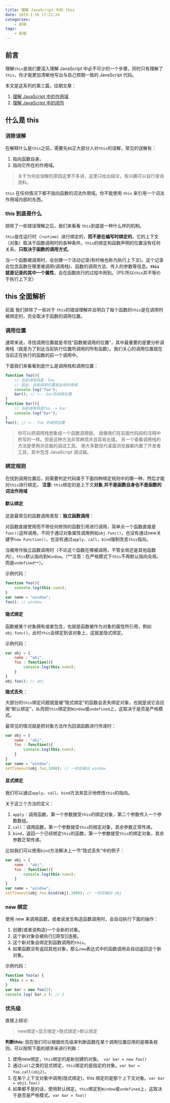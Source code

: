```yaml
---
title: 理解 JavaScript 中的 this
date: 2019-1-16 17:21:24
categories:
 	- 前端
tags: 
	- 前端
---
```


## 前言

理解`this`是我们要深入理解 JavaScript 中必不可少的一个步骤，同时只有理解了 `this`，你才能更加清晰地写出与自己预期一致的 JavaScript 代码。

本文是这系列的第三篇，往期文章：

1. [理解 JavaScript 中的作用域](https://juejin.im/post/5c386bd96fb9a04a03796f93)
2. [理解 JavaScript 中的闭包](https://juejin.im/post/5c3893bc6fb9a049d37f530f)

## 什么是 this

### 消除误解

在解释什么是`this`之前，需要先纠正大部分人对`this`的误解，常见的误解有：

1. 指向函数自身。
2. 指向它所在的作用域。

> 关于为何会误解的原因这里不多讲，这里只给出结论，有兴趣可以自行查询资料。

`this` 在任何情况下都不指向函数的词法作用域。你不能使用 `this` 来引用一个词法作用域内部的东西。

### this 到底是什么

排除了一些错误理解之后，我们来看看 `this`到底是一种什么样的机制。

`this`是在运行时（`runtime`）进行绑定的，**而不是在编写时绑定的**，它的上下文（对象）取决于函数调用时的各种条件。`this`的绑定和函数声明的位置没有任何关系，**只取决于函数的调用方式**。

当一个函数被调用时，会创建一个活动记录(有时候也称为执行上下文)。这个记录会包含函数在哪里被调用(调用栈)、函数的调用方法、传入的参数等信息。**`this `就是记录的其中一个属性**，会在函数执行的过程中用到。（PS:所以`this`并不等价于执行上下文）

## this 全面解析

前面 我们排除了一些对于 `this`的错误理解并且明白了每个函数的`this`是在调用时被绑定的，完全取决于函数的调用位置。

### 调用位置

通常来说，寻找调用位置就是寻找“函数被调用的位置“，其中最重要的是要分析调用栈（就是为了到达当前执行位置所调用的所有函数）。我们关心的调用位置就在当前正在执行的函数的前一个调用中。

下面我们来看看到底什么是调用栈和调用位置：

```javascript
function foo(){
    // 当前调用栈是：foo
    // 因此，当前调用位置是全局作用域
    console.log("foo");
    bar(); // <-- bar的调用位置
}
function bar(){
    // 当前调用栈是foo -> bar
    console.log("bar");
}
foo(); // <-- foo 的调用位置
```

> 你可以把调用栈想象成一个函数调用链， 就像我们在前面代码段的注释中所写的一样。但是这种方法非常麻烦并且容易出错。 另一个查看调用栈的方法是使用浏览器的调试工具。 绝大多数现代桌面浏览器都内置了开发者工具，其中包含 JavaScript 调试器。

### 绑定规则

在找到调用位置后，则需要判定代码属于下面四种绑定规则中的哪一种，然后才能对`this`进行绑定。
**注意:** `this`绑定的是上下文**对象**,**并不是函数自身也不是函数的词法作用域**

#### 默认绑定

这是最常见的函数调用类型：**独立函数调用**：

对函数直接使用而不带任何修饰的函数引用进行调用，简单点一个函数直接是`func()`这样调用，不同于通过对象属性调用例如`obj.func()`，也没有通过new关键字`new Function()`，也没有通过`apply`、`call`、`bind`强制改变`this`指向。

当被用作独立函数调用时（不论这个函数在哪被调用，不管全局还是其他函数内），`this`默认指向到`Window`。（**注意：在严格模式下`this`不再默认指向全局，而是`undefined**`）。

示例代码：

```javascript
function foo(){
    console.log(this.name);
}
var name = "window";
foo(); // window
```

#### **隐式绑定**

函数被某个对象拥有或者包含，也就是函数被作为对象的属性所引用，例如`obj.func()`，此时`this`会绑定到该对象上，这就是隐式绑定。

示例代码：

```javascript
var obj = {
    name : "obj",
    foo : function(){
        console.log(this.name);
    }
}
obj.foo(); // obj
```

**隐式丢失**：

大部分的`this`绑定问题就是被“隐式绑定”的函数会丢失绑定对象，也就是说它会应用“默认绑定”，从而把`this`绑定到`Window`或`undefined`上，这取决于是否是严格模式。

最常见的情况就是把对象方法作为回调函数进行传递时：

```javascript
var obj = {
    name : "obj",
    foo : function(){
        console.log(this.name);
    }
}
var name = "window";
setTimeout(obj.foo,1000); // 一秒后输出 window
```

#### **显式绑定**

我们可以通过`apply`、`call`、`bind`方法来显示地修改`this`的指向。

关于这三个方法的定义：

1. `apply`：调用函数，第一个参数接受`this`的绑定对象，第二个参数传入一个参数数组。
2. `call`：调用函数，第一个参数接受`this`的绑定对象，其余参数正常传递。
3. `bind`，返回一个已经绑定`this`的函数，第一个参数接受`this`的绑定对象，其余参数正常传递。

比如我们可以使用`bind`方法解决上一节“隐式丢失”中的例子：

```javascript
var obj = {
    name : "obj",
    foo : function(){
        console.log(this.name);
    }
}
var name = "window";
setTimeout(obj.foo.bind(obj),1000); // 一秒后输出 obj
```

### new 绑定

使用 new 来调用函数，或者说发生构造函数调用时，会自动执行下面的操作：

1. 创建(或者说构造)一个全新的对象。
2. 这个新对象会被执行[[原型]]连接。
3. 这个新对象会绑定到函数调用的`this`。
4. 如果函数没有返回其他对象，那么`new`表达式中的函数调用会自动返回这个新对象。

示例代码：

```javascript
function foo(a) { 
  this.a = a;
}
var bar = new foo(2); 
console.log( bar.a ); // 2
```

### 优先级

直接上结论:

> new绑定=显示绑定>隐式绑定>默认绑定

**判断this:**
 现在我们可以根据优先级来判断函数在某个调用位置应用的是哪条规则。可以按照下面的顺序来进行判断：

1. 使用new绑定，`this`绑定的是新创建的对象。` var bar = new foo()`
2. 通过`call`之类的显式绑定，`this`绑定的是指定的对象。`var bar = foo.call(obj2)`。
3. 在某个上下文对象中调用(隐式绑定)，this 绑定的是那个上下文对象。`var bar = obj1.foo()`
4. 如果都不是的话，使用默认绑定。`this`绑定到`Window`或`undefined`上，这取决于是否是严格模式。`var bar = foo()`


